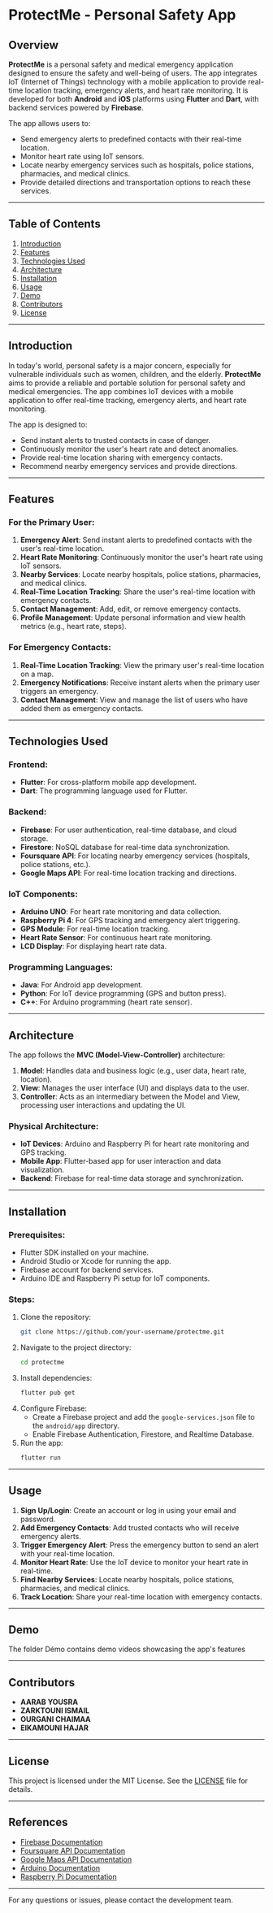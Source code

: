 # ProtectMe - Personal Safety App

## Overview
**ProtectMe** is a personal safety and medical emergency application designed to ensure the safety and well-being of users. The app integrates IoT (Internet of Things) technology with a mobile application to provide real-time location tracking, emergency alerts, and heart rate monitoring. It is developed for both **Android** and **iOS** platforms using **Flutter** and **Dart**, with backend services powered by **Firebase**.

The app allows users to:
- Send emergency alerts to predefined contacts with their real-time location.
- Monitor heart rate using IoT sensors.
- Locate nearby emergency services such as hospitals, police stations, pharmacies, and medical clinics.
- Provide detailed directions and transportation options to reach these services.

---

## Table of Contents
1. [Introduction](#introduction)
2. [Features](#features)
3. [Technologies Used](#technologies-used)
4. [Architecture](#architecture)
5. [Installation](#installation)
6. [Usage](#usage)
7. [Demo](#demo)
8. [Contributors](#contributors)
9. [License](#license)

---

## Introduction
In today's world, personal safety is a major concern, especially for vulnerable individuals such as women, children, and the elderly. **ProtectMe** aims to provide a reliable and portable solution for personal safety and medical emergencies. The app combines IoT devices with a mobile application to offer real-time tracking, emergency alerts, and heart rate monitoring.

The app is designed to:
- Send instant alerts to trusted contacts in case of danger.
- Continuously monitor the user's heart rate and detect anomalies.
- Provide real-time location sharing with emergency contacts.
- Recommend nearby emergency services and provide directions.

---

## Features
### For the Primary User:
1. **Emergency Alert**: Send instant alerts to predefined contacts with the user's real-time location.
2. **Heart Rate Monitoring**: Continuously monitor the user's heart rate using IoT sensors.
3. **Nearby Services**: Locate nearby hospitals, police stations, pharmacies, and medical clinics.
4. **Real-Time Location Tracking**: Share the user's real-time location with emergency contacts.
5. **Contact Management**: Add, edit, or remove emergency contacts.
6. **Profile Management**: Update personal information and view health metrics (e.g., heart rate, steps).

### For Emergency Contacts:
1. **Real-Time Location Tracking**: View the primary user's real-time location on a map.
2. **Emergency Notifications**: Receive instant alerts when the primary user triggers an emergency.
3. **Contact Management**: View and manage the list of users who have added them as emergency contacts.

---

## Technologies Used
### Frontend:
- **Flutter**: For cross-platform mobile app development.
- **Dart**: The programming language used for Flutter.

### Backend:
- **Firebase**: For user authentication, real-time database, and cloud storage.
- **Firestore**: NoSQL database for real-time data synchronization.
- **Foursquare API**: For locating nearby emergency services (hospitals, police stations, etc.).
- **Google Maps API**: For real-time location tracking and directions.

### IoT Components:
- **Arduino UNO**: For heart rate monitoring and data collection.
- **Raspberry Pi 4**: For GPS tracking and emergency alert triggering.
- **GPS Module**: For real-time location tracking.
- **Heart Rate Sensor**: For continuous heart rate monitoring.
- **LCD Display**: For displaying heart rate data.

### Programming Languages:
- **Java**: For Android app development.
- **Python**: For IoT device programming (GPS and button press).
- **C++**: For Arduino programming (heart rate sensor).

---

## Architecture
The app follows the **MVC (Model-View-Controller)** architecture:
1. **Model**: Handles data and business logic (e.g., user data, heart rate, location).
2. **View**: Manages the user interface (UI) and displays data to the user.
3. **Controller**: Acts as an intermediary between the Model and View, processing user interactions and updating the UI.

### Physical Architecture:
- **IoT Devices**: Arduino and Raspberry Pi for heart rate monitoring and GPS tracking.
- **Mobile App**: Flutter-based app for user interaction and data visualization.
- **Backend**: Firebase for real-time data storage and synchronization.

---

## Installation
### Prerequisites:
- Flutter SDK installed on your machine.
- Android Studio or Xcode for running the app.
- Firebase account for backend services.
- Arduino IDE and Raspberry Pi setup for IoT components.

### Steps:
1. Clone the repository:
   ```bash
   git clone https://github.com/your-username/protectme.git
   ```
2. Navigate to the project directory:
   ```bash
   cd protectme
   ```
3. Install dependencies:
   ```bash
   flutter pub get
   ```
4. Configure Firebase:
   - Create a Firebase project and add the `google-services.json` file to the `android/app` directory.
   - Enable Firebase Authentication, Firestore, and Realtime Database.
5. Run the app:
   ```bash
   flutter run
   ```

---

## Usage
1. **Sign Up/Login**: Create an account or log in using your email and password.
2. **Add Emergency Contacts**: Add trusted contacts who will receive emergency alerts.
3. **Trigger Emergency Alert**: Press the emergency button to send an alert with your real-time location.
4. **Monitor Heart Rate**: Use the IoT device to monitor your heart rate in real-time.
5. **Find Nearby Services**: Locate nearby hospitals, police stations, pharmacies, and medical clinics.
6. **Track Location**: Share your real-time location with emergency contacts.

---

## Demo
The folder Démo contains demo videos showcasing the app's features

---

## Contributors
- **AARAB YOUSRA**
- **ZARKTOUNI ISMAIL**
- **OURGANI CHAIMAA**
- **ElKAMOUNI HAJAR**

---

## License
This project is licensed under the MIT License. See the [LICENSE](./LICENSE) file for details.

---

## References
- [Firebase Documentation](https://firebase.google.com/docs)
- [Foursquare API Documentation](https://developer.foursquare.com/)
- [Google Maps API Documentation](https://developers.google.com/maps/documentation)
- [Arduino Documentation](https://www.arduino.cc/en/Guide)
- [Raspberry Pi Documentation](https://www.raspberrypi.org/documentation/)

---

For any questions or issues, please contact the development team.